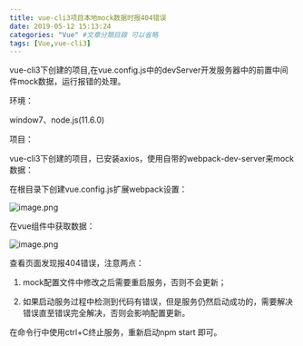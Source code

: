 ```yaml
---
title: vue-cli3项目本地mock数据时报404错误
date: 2019-05-12 15:13:24
categories: "Vue" #文章分類目錄 可以省略
tags: [Vue,vue-cli3]
---
```

vue-cli3下创建的项目,在vue.config.js中的devServer开发服务器中的前置中间件mock数据，运行报错的处理。
<!--more-->

环境：

window7、node.js(11.6.0)

项目：

vue-cli3下创建的项目，已安装axios，使用自带的webpack-dev-server来mock数据：

在根目录下创建vue.config.js扩展webpack设置：

![image.png](https://upload-images.jianshu.io/upload_images/15009210-6fb868efe2ca4236.png?imageMogr2/auto-orient/strip%7CimageView2/2/w/1240)

在vue组件中获取数据：


![image.png](https://upload-images.jianshu.io/upload_images/15009210-ac8645b8e68aa484.png?imageMogr2/auto-orient/strip%7CimageView2/2/w/1240)


查看页面发现报404错误，注意两点：

1. mock配置文件中修改之后需要重启服务，否则不会更新；

2. 如果启动服务过程中检测到代码有错误，但是服务仍然启动成功的，需要解决错误直至错误完全解决，否则会影响配置更新。

在命令行中使用ctrl+C终止服务，重新启动npm start 即可。